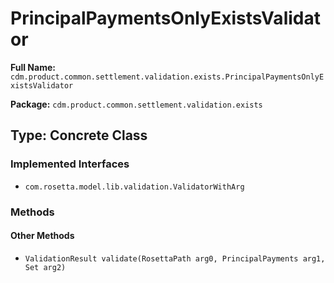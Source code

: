 # PrincipalPaymentsOnlyExistsValidator

**Full Name:** `cdm.product.common.settlement.validation.exists.PrincipalPaymentsOnlyExistsValidator`

**Package:** `cdm.product.common.settlement.validation.exists`

## Type: Concrete Class

### Implemented Interfaces

- `com.rosetta.model.lib.validation.ValidatorWithArg`

### Methods

#### Other Methods

- `ValidationResult validate(RosettaPath arg0, PrincipalPayments arg1, Set arg2)`

